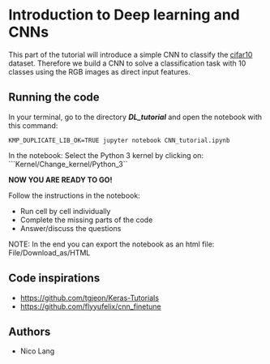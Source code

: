 # Introduction to Deep learning and CNNs
This part of the tutorial will introduce a simple CNN to classify the [cifar10](https://www.cs.toronto.edu/~kriz/cifar.html) dataset. Therefore we build a CNN to solve a classification task with 10 classes using the RGB images as direct input features.

## Running the code

In your terminal, go to the directory ***DL_tutorial*** and open the notebook with this command:

```
KMP_DUPLICATE_LIB_OK=TRUE jupyter notebook CNN_tutorial.ipynb 
```

In the notebook: Select the Python 3 kernel by clicking on: ```Kernel/Change_kernel/Python_3``

**NOW YOU ARE READY TO GO!**

Follow the instructions in the notebook:
* Run cell by cell individually
* Complete the missing parts of the code
* Answer/discuss the questions

NOTE: In the end you can export the notebook as an html file: File/Download_as/HTML

## Code inspirations

* https://github.com/tgjeon/Keras-Tutorials
* https://github.com/flyyufelix/cnn_finetune

## Authors
* Nico Lang 







